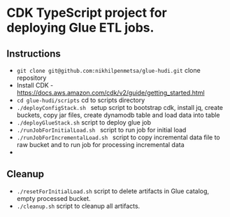 # CDK TypeScript project for deploying Glue ETL jobs.

## Instructions
 * `git clone git@github.com:nikhilpenmetsa/glue-hudi.git`  clone repository
 * Install CDK - https://docs.aws.amazon.com/cdk/v2/guide/getting_started.html
 * `cd glue-hudi/scripts`   cd to scripts directory
 * `./deployConfigStack.sh `  setup script to bootstrap cdk, install jq, create buckets, copy jar files, create dynamodb table and load data into table
 * `./deployGlueStack.sh` script to deploy glue job
 * `./runJobForInitialLoad.sh ` script to run job for initial load
 * `./runJobForIncrementalLoad.sh ` script to copy incremental data file to raw bucket and to run job for processing incremental data
 * 
 
## Cleanup
 * `./resetForInitialLoad.sh` script to delete artifacts in Glue catalog, empty processed bucket.
 * `./cleanup.sh` script to cleanup all artifacts.



